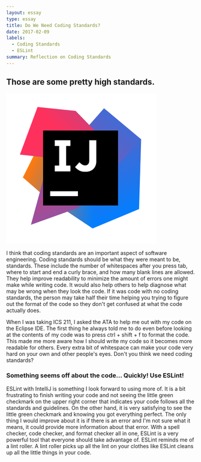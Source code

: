 ```yaml
---
layout: essay
type: essay
title: Do We Need Coding Standards?
date: 2017-02-09
labels:
  - Coding Standards
  - ESLint
summary: Reflection on Coding Standards
---
```


## Those are some pretty high standards.

<img class="ui small left rounded floated image" src="../images/intellij_idea_logo.png">

I think that coding standards are an important aspect of software engineering. Coding standards should be what they were meant to be, standards. These include the number of whitespaces after you press tab, where to start and end a curly brace, and how many blank lines are allowed. They help improve readability to minimize the amount of errors one might make while writing code. It would also help others to help diagnose what may be wrong when they look the code. If it was code with no coding standards, the person may take half their time helping you trying to figure out the format of the code so they don't get confused at what the code actually does.

When I was taking ICS 211, I asked the ATA to help me out with my code on the  Eclipse IDE. The first thing he always told me to do even before looking at the contents of my code was to press ctrl + shift + f to format the code. This made me more aware how I should write my code so it becomes more readable for others. Every extra bit of whitespace can make your code very hard on your own and other people's eyes. Don't you think we need coding standards?

### Something seems off about the code... Quickly! Use ESLint!

ESLint with IntelliJ is something I look forward to using more of. It is a bit frustrating to finish writing your code and not seeing the little green checkmark on the upper right corner that indicates your code follows all the standards and guidelines. On the other hand, it is very satisfying to see the little green checkmark and knowing you got everything perfect. The only thing I would improve about it is if there is an error and I'm not sure what it means, it could provide more information about that error. With a spell checker, code checker, and format checker all in one, ESLint is a very powerful tool that everyone should take advantage of. ESLint reminds me of a lint roller. A lint roller picks up all the lint on your clothes like ESLint cleans up all the little things in your code.

